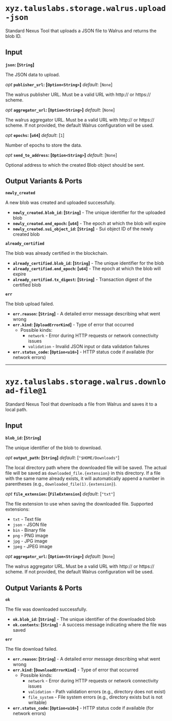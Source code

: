# `xyz.taluslabs.storage.walrus.upload-json`

Standard Nexus Tool that uploads a JSON file to Walrus and returns the blob ID.

## Input

**`json`: [`String`]**

The JSON data to upload.

_opt_ **`publisher_url`: [`Option<String>`]** _default_: [`None`]

The walrus publisher URL. Must be a valid URL with http:// or https:// scheme.

_opt_ **`aggregator_url`: [`Option<String>`]** _default_: [`None`]

The walrus aggregator URL. Must be a valid URL with http:// or https:// scheme. If not provided, the default Walrus configuration will be used.

_opt_ **`epochs`: [`u64`]** _default_: [`1`]

Number of epochs to store the data.

_opt_ **`send_to_address`: [`Option<String>`]** _default_: [`None`]

Optional address to which the created Blob object should be sent.

## Output Variants & Ports

**`newly_created`**

A new blob was created and uploaded successfully.

- **`newly_created.blob_id`: [`String`]** - The unique identifier for the uploaded blob
- **`newly_created.end_epoch`: [`u64`]** - The epoch at which the blob will expire
- **`newly_created.sui_object_id`: [`String`]** - Sui object ID of the newly created blob

**`already_certified`**

The blob was already certified in the blockchain.

- **`already_certified.blob_id`: [`String`]** - The unique identifier for the blob
- **`already_certified.end_epoch`: [`u64`]** - The epoch at which the blob will expire
- **`already_certified.tx_digest`: [`String`]** - Transaction digest of the certified blob

**`err`**

The blob upload failed.

- **`err.reason`: [`String`]** - A detailed error message describing what went wrong
- **`err.kind`: [`UploadErrorKind`]** - Type of error that occurred
  - Possible kinds:
    - `network` - Error during HTTP requests or network connectivity issues
    - `validation` - Invalid JSON input or data validation failures
- **`err.status_code`: [`Option<u16>`]** - HTTP status code if available (for network errors)

---

# `xyz.taluslabs.storage.walrus.download-file@1`

Standard Nexus Tool that downloads a file from Walrus and saves it to a local path.

## Input

**`blob_id`: [`String`]**

The unique identifier of the blob to download.

_opt_ **`output_path`: [`String`]** _default_: [`"$HOME/Downloads"`]

The local directory path where the downloaded file will be saved. The actual file will be saved as `downloaded_file.{extension}` in this directory. If a file with the same name already exists, it will automatically append a number in parentheses (e.g., `downloaded_file(1).{extension}`).

_opt_ **`file_extension`: [`FileExtension`]** _default_: [`"txt"`]

The file extension to use when saving the downloaded file. Supported extensions:

- `txt` - Text file
- `json` - JSON file
- `bin` - Binary file
- `png` - PNG image
- `jpg` - JPG image
- `jpeg` - JPEG image

_opt_ **`aggregator_url`: [`Option<String>`]** _default_: [`None`]

The walrus aggregator URL. Must be a valid URL with http:// or https:// scheme. If not provided, the default Walrus configuration will be used.

## Output Variants & Ports

**`ok`**

The file was downloaded successfully.

- **`ok.blob_id`: [`String`]** - The unique identifier of the downloaded blob
- **`ok.contents`: [`String`]** - A success message indicating where the file was saved

**`err`**

The file download failed.

- **`err.reason`: [`String`]** - A detailed error message describing what went wrong
- **`err.kind`: [`DownloadErrorKind`]** - Type of error that occurred
  - Possible kinds:
    - `network` - Error during HTTP requests or network connectivity issues
    - `validation` - Path validation errors (e.g., directory does not exist)
    - `file_system` - File system errors (e.g., directory exists but is not writable)
- **`err.status_code`: [`Option<u16>`]** - HTTP status code if available (for network errors)

